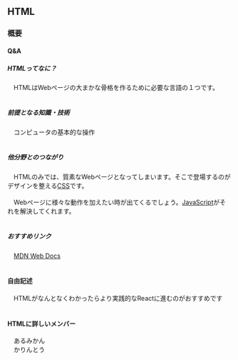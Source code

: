 ## HTML
### 概要
#### Q&A
##### HTMLってなに？
　HTMLはWebページの大まかな骨格を作るために必要な言語の１つです。<br><br>

##### 前提となる知識・技術
　コンピュータの基本的な操作<br><br>

##### 他分野とのつながり
　HTMLのみでは、質素なWebページとなってしまいます。そこで登場するのがデザインを整える[CSS](https://al-mikan.github.io/HUIT_roadmap/frontend/css)です。<br><br>
　Webページに様々な動作を加えたい時が出てくるでしょう。[JavaScript](https://al-mikan.github.io/HUIT_roadmap/frontend/js)がそれを解決してくれます。<br><br>

##### おすすめリンク
　[MDN Web Docs](https://developer.mozilla.org/ja/docs/Web/HTML)<br><br>

#### 自由記述
　HTMLがなんとなくわかったらより実践的なReactに進むのがおすすめです<br><br>

#### HTMLに詳しいメンバー
　あるみかん<br>
　かりんとう<br>
